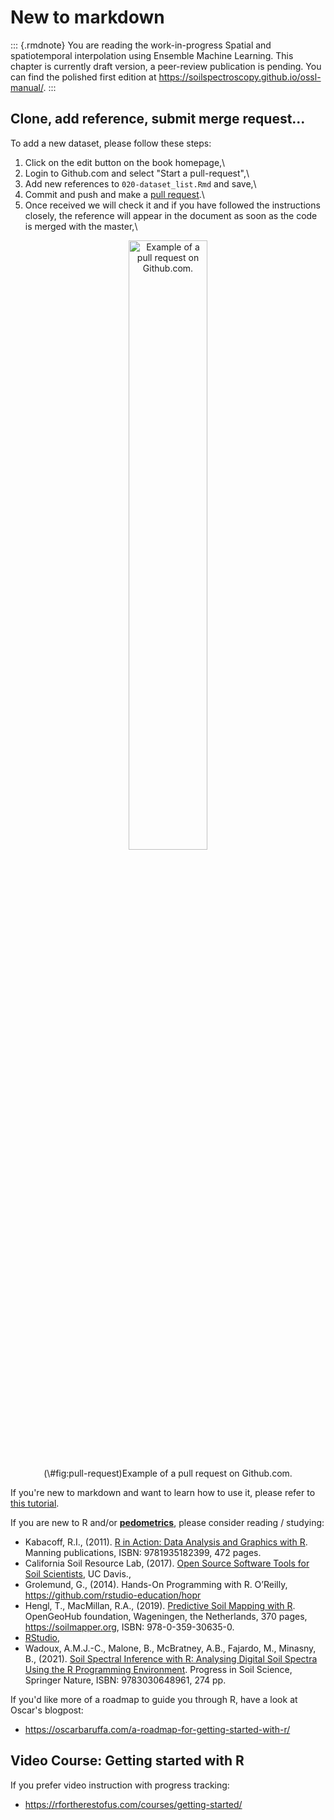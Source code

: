# New to markdown

::: {.rmdnote}
You are reading the work-in-progress Spatial and spatiotemporal interpolation using Ensemble Machine Learning. This chapter is currently draft version, a peer-review publication is pending. You can find the polished first edition at <https://soilspectroscopy.github.io/ossl-manual/>.
:::

## Clone, add reference, submit merge request...

To add a new dataset, please follow these steps:

1.  Click on the edit button on the book homepage,\
2.  Login to Github.com and select "Start a pull-request",\
3.  Add new references to `020-dataset_list.Rmd` and save,\
4.  Commit and push and make a [pull
request](https://docs.github.com/en/github/collaborating-with-issues-and-pull-requests/creating-a-pull-request).\
5.  Once received we will check it and if you have followed the instructions closely, 
    the reference will appear in the document as soon as the code is merged with the master,\

<div class="figure" style="text-align: center">
<img src="img/example_pull_request.jpg" alt="Example of a pull request on Github.com." width="50%" />
<p class="caption">(\#fig:pull-request)Example of a pull request on Github.com.</p>
</div>

If you're new to markdown and want to learn how to use it, please refer to [this tutorial](https://guides.github.com/features/mastering-markdown/).

If you are new to R and/or [**pedometrics**](https://pedometrics.org), please consider reading / studying:

- Kabacoff, R.I., (2011). [R in Action: Data Analysis and Graphics with R](http://www.manning.com/kabacoff/). Manning publications, ISBN: 9781935182399, 472 pages.  
- California Soil Resource Lab, (2017). [Open Source Software Tools for Soil Scientists](https://casoilresource.lawr.ucdavis.edu/software/), UC Davis.,  
- Grolemund, G., (2014). Hands-On Programming with R. O’Reilly, <https://github.com/rstudio-education/hopr>  
- Hengl, T., MacMillan, R.A., (2019). [Predictive Soil Mapping with R](https://soilmapper.org). OpenGeoHub foundation, Wageningen, the Netherlands, 370 pages, <https://soilmapper.org>, ISBN: 978-0-359-30635-0.  
- [RStudio](http://www.rstudio.com/products/RStudio/),  
- Wadoux, A.M.J.-C., Malone, B., McBratney, A.B., Fajardo, M., Minasny, B., (2021). [Soil Spectral Inference with R: Analysing Digital Soil Spectra Using the R Programming Environment](https://books.google.nl/books?id=4kQgEAAAQBAJ). Progress in Soil Science, Springer Nature, ISBN: 9783030648961, 274 pp.  

If you'd like more of a roadmap to guide you through R, have a look at Oscar's blogpost:

- <https://oscarbaruffa.com/a-roadmap-for-getting-started-with-r/>  


## Video Course: Getting started with R

If you prefer video instruction with progress tracking:

- <https://rfortherestofus.com/courses/getting-started/>  
